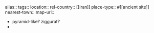 alias::
tags::
location::
rel-country:: [[Iran]]
place-type:: #[[ancient site]]
nearest-town::
map-url::

- pyramid-like? ziggurat?
-
